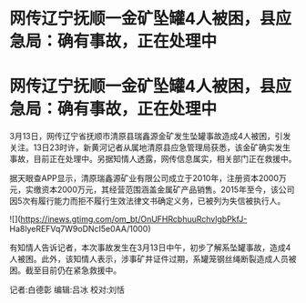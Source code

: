 # 网传辽宁抚顺一金矿坠罐4人被困，县应急局：确有事故，正在处理中

# 网传辽宁抚顺一金矿坠罐4人被困，县应急局：确有事故，正在处理中

3月13日，网传辽宁省抚顺市清原县瑞鑫源金矿发生坠罐事故造成4人被困，引发关注。13日23时许，新黄河记者从属地清原县应急管理局获悉，该金矿确实发生事故，目前正在处理中。另据知情人透露，网传信息属实，相关部门正在救援中。

据天眼查APP显示，清原瑞鑫源矿业有限公司成立于2010年，注册资本2000万元，实缴资本2000万元，其经营范围涵盖金属矿产品销售。2015年至今，该公司因5次有履行能力而拒不履行生效法律文书确定义务，已被列为失信被执行人。

![](https://inews.gtimg.com/om_bt/OnUFHRcbhuuRchvlgbPkfJ-
Ha8lyeREFVq7W9oDNcI5e0AA/1000)

有知情人告诉记者，本次事故发生在3月13日中午，初步了解系坠罐事故，造成4人被困。此外，该知情人表示，涉事矿井证件过期，系罐笼钢丝绳断裂造成人员被困。截至目前仍在紧急救援中。

记者:白德彰 编辑:吕冰 校对:刘恬

